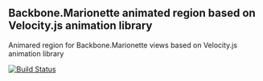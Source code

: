 ## Backbone.Marionette animated region based on Velocity.js animation library

Animared region for Backbone.Marionette views based on Velocity.js animation library

[![Build Status](https://travis-ci.org/maratfakhreev/marionette-animated-region.svg?branch=master)](https://travis-ci.org/maratfakhreev/marionette-animated-region)
